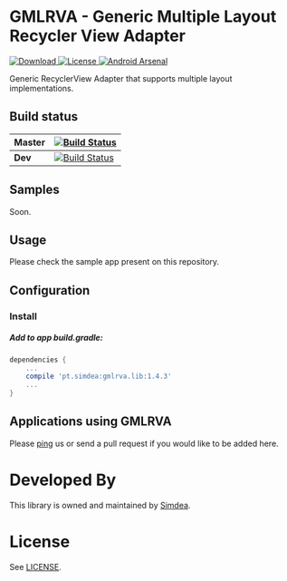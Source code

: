 GMLRVA - Generic Multiple Layout Recycler View Adapter
===============
[ ![Download](https://api.bintray.com/packages/simdea/GMLRVA/gmlrva.lib/images/download.svg) ](https://bintray.com/simdea/GMLRVA/gmlrva.lib/_latestVersion)
[ ![License](https://img.shields.io/badge/license-MIT-blue.svg) ](https://github.com/Simdea/gmlrva/blob/master/LICENSE.md)
[![Android Arsenal](https://img.shields.io/badge/Android%20Arsenal-GMLRVA-brightgreen.svg?style=flat)](https://android-arsenal.com/details/1/6296)

Generic RecyclerView Adapter that supports multiple layout implementations.

Build status
------------

| Master   | [![Build Status](https://travis-ci.org/Simdea/gmlrva.svg?branch=master)](https://travis-ci.org/Simdea/gmlrva) |
|----------|-------------|
| **Dev**  | [![Build Status](https://travis-ci.org/Simdea/gmlrva.svg?branch=develop)](https://travis-ci.org/Simdea/gmlrva) |

Samples
-------
Soon.

Usage
-----
Please check the sample app present on this repository.

Configuration
-------------

### Install

##### Add to app build.gradle:
```gradle
dependencies {
    ...
    compile 'pt.simdea:gmlrva.lib:1.4.3'
    ...
}
```

Applications using GMLRVA
-------------------------
Please [ping](mailto:geral@simdea.pt) us or send a pull request if you would like to be added here.

Developed By
============
This library is owned and maintained by [Simdea][1].

License
=======
See [LICENSE][2].

[1]: http://simdea.pt/
[2]: LICENSE.md
